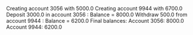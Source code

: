 Creating account 3056 with 5000.0
Creating account 9944 with 6700.0
Deposit 3000.0 in account 3056 : Balance = 8000.0
Withdraw 500.0 from account 9944 : Balance = 6200.0
Final balances:
Account 3056: 8000.0
Account 9944: 6200.0
